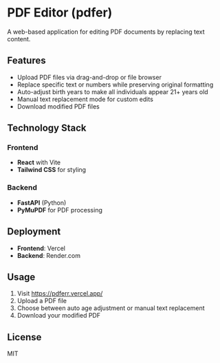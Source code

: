 # PDF Editor (pdfer)

A web-based application for editing PDF documents by replacing text content.

## Features

- Upload PDF files via drag-and-drop or file browser
- Replace specific text or numbers while preserving original formatting
- Auto-adjust birth years to make all individuals appear 21+ years old
- Manual text replacement mode for custom edits
- Download modified PDF files

## Technology Stack

### Frontend
- **React** with Vite
- **Tailwind CSS** for styling

### Backend
- **FastAPI** (Python)
- **PyMuPDF** for PDF processing

## Deployment

- **Frontend**: Vercel
- **Backend**: Render.com

## Usage

1. Visit https://pdferr.vercel.app/
2. Upload a PDF file
3. Choose between auto age adjustment or manual text replacement
4. Download your modified PDF

## License

MIT

